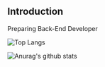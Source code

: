 ## Introduction

Preparing Back-End Developer

![Top Langs](https://github-readme-stats.vercel.app/api/top-langs/?username=bryankang9&layout=compact&theme=swift)

![Anurag's github stats](https://github-readme-stats.vercel.app/api?username=bryankang9&show_icons=true&theme=swift)
